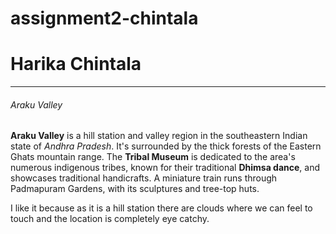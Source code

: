 # assignment2-chintala

# Harika Chintala

---
###### Araku Valley

**Araku Valley** is a hill station and valley region in the southeastern Indian state of *Andhra Pradesh*. It's surrounded by the thick forests of the Eastern Ghats mountain range. The **Tribal Museum** is dedicated to the area's numerous indigenous tribes, known for their traditional **Dhimsa dance**, and showcases traditional handicrafts. A miniature train runs through Padmapuram Gardens, with its sculptures and tree-top huts.

I like it because as it is a hill station there are clouds where we can feel to touch and the  location is completely eye catchy.